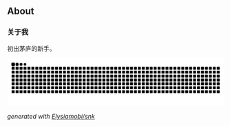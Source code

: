 ## About
### 关于我
初出茅庐的新手。

<picture>
  <source media="(prefers-color-scheme: dark)" srcset="https://raw.githubusercontent.com/Elysiamobi/Elysiamobi/output/github-contribution-grid-snake-dark.svg">
  <source media="(prefers-color-scheme: light)" srcset="https://raw.githubusercontent.com/Elysiamobi/Elysiamobi/output/github-contribution-grid-snake.svg">
  <img alt="github contribution grid snake animation" src="https://raw.githubusercontent.com/Elysiamobi/Elysiamobi/output/github-contribution-grid-snake.svg">
</picture>

_generated with [Elysiamobi/snk](https://github.com/Elysiamobi/snk)_

